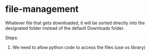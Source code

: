 # file-management

Whatever file that gets downloaded, it will be sorted directly into the designated folder instead of the default Downloads folder. 

Steps: 
1. We need to allow python code to access the files (use os library)